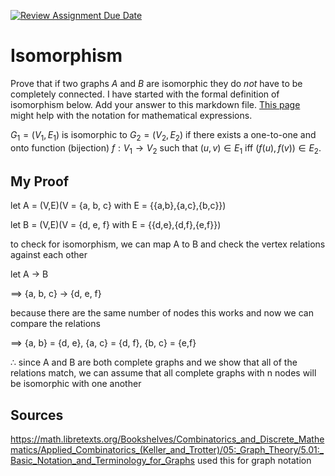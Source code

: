 [![Review Assignment Due Date](https://classroom.github.com/assets/deadline-readme-button-24ddc0f5d75046c5622901739e7c5dd533143b0c8e959d652212380cedb1ea36.svg)](https://classroom.github.com/a/QM7QGF1q)
# Isomorphism

Prove that if two graphs $A$ and $B$ are isomorphic they do *not* have to
be completely connected. I have started with the formal definition of
isomorphism below. Add your answer to this markdown file. [This
page](https://docs.github.com/en/get-started/writing-on-github/working-with-advanced-formatting/writing-mathematical-expressions)
might help with the notation for mathematical expressions.

$G_1=(V_1 , E_1)$ is isomorphic to $G_2 = (V_2, E_2)$ if there exists a
one-to-one and onto function (bijection) $f: V_1 \rightarrow V_2$ such that $(u,v)
\in E_1$ iff $(f(u),f(v)) \in E_2$.

## My Proof

let A = (V,E)(V = {a, b, c}  with  E = {{a,b},{a,c},{b,c}})

let B = (V,E)(V = {d, e, f}  with  E = {{d,e},{d,f},{e,f}})

to check for isomorphism, we can map A to B and check the vertex relations against each other 

let A $\to$ B

$\implies$ {a, b, c} $\to$ {d, e, f}

because there are the same number of nodes this works and now we can compare the relations

$\implies$ {a, b} = {d, e}, {a, c} = {d, f}, {b, c} = {e,f}

$\therefore$ since A and B are both complete graphs and we show that all of the relations match, we can assume that all complete graphs with n nodes will be isomorphic with one another









## Sources

https://math.libretexts.org/Bookshelves/Combinatorics_and_Discrete_Mathematics/Applied_Combinatorics_(Keller_and_Trotter)/05:_Graph_Theory/5.01:_Basic_Notation_and_Terminology_for_Graphs used this for graph notation
